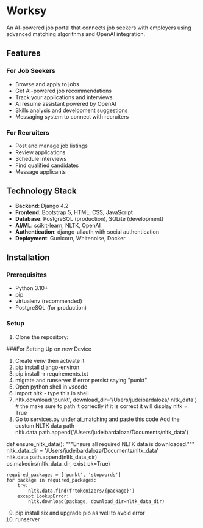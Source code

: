 # Worksy

An AI-powered job portal that connects job seekers with employers using advanced matching algorithms and OpenAI integration.

## Features

### For Job Seekers
- Browse and apply to jobs
- Get AI-powered job recommendations
- Track your applications and interviews
- AI resume assistant powered by OpenAI
- Skills analysis and development suggestions
- Messaging system to connect with recruiters

### For Recruiters
- Post and manage job listings
- Review applications
- Schedule interviews
- Find qualified candidates
- Message applicants

## Technology Stack

- **Backend**: Django 4.2
- **Frontend**: Bootstrap 5, HTML, CSS, JavaScript
- **Database**: PostgreSQL (production), SQLite (development)
- **AI/ML**: scikit-learn, NLTK, OpenAI
- **Authentication**: django-allauth with social authentication
- **Deployment**: Gunicorn, Whitenoise, Docker

## Installation

### Prerequisites
- Python 3.10+
- pip
- virtualenv (recommended)
- PostgreSQL (for production)

### Setup

1. Clone the repository:

###For Setting Up on new Device

1. Create venv then activate it
2. pip install django-environ
3. pip install -r requirements.txt
4. migrate and runserver if error persist saying "punkt"
5. Open python shell in vscode
6. import nltk - type this in shell
7. nltk.download('punkt', download_dir='/Users/judeibardaloza/  nltk_data') # the make sure to path it correctly if it is correct it will display nltk = True
8. Go to services.py under ai_matching and paste this code 
 Add the custom NLTK data path
nltk.data.path.append('/Users/judeibardaloza/Documents/nltk_data')

def ensure_nltk_data():
    """Ensure all required NLTK data is downloaded."""
    nltk_data_dir = '/Users/judeibardaloza/Documents/nltk_data'
    nltk.data.path.append(nltk_data_dir)  
    os.makedirs(nltk_data_dir, exist_ok=True)
    
    required_packages = ['punkt', 'stopwords']
    for package in required_packages:
        try:
            nltk.data.find(f'tokenizers/{package}')
        except LookupError:
            nltk.download(package, download_dir=nltk_data_dir)

9. pip install six and upgrade pip as well to avoid error 
10. runserver
